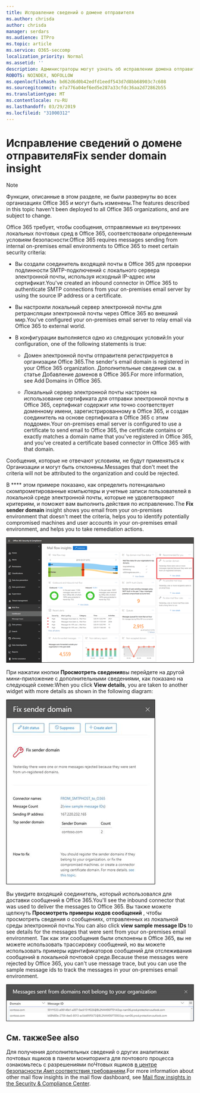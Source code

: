 ```yaml
---
title: Исправление сведений о домене отправителя
ms.author: chrisda
author: chrisda
manager: serdars
ms.audience: ITPro
ms.topic: article
ms.service: O365-seccomp
localization_priority: Normal
ms.assetid: ''
description: Администраторы могут узнать об исправлении домена отправителя в панели мониторинга почтовых ящиков в центре безопасности _Амп_ соответствия требованиям.
ROBOTS: NOINDEX, NOFOLLOW
ms.openlocfilehash: bd62d6d0b42edfd1eedf543d7d8bb68903c7c608
ms.sourcegitcommit: e7a776a04ef6ed5e287a33cfdc36aa2d72862b55
ms.translationtype: MT
ms.contentlocale: ru-RU
ms.lasthandoff: 03/29/2019
ms.locfileid: "31000312"
---
```

# <a name="fix-sender-domain-insight"></a><span data-ttu-id="9b888-103">Исправление сведений о домене отправителя</span><span class="sxs-lookup"><span data-stu-id="9b888-103">Fix sender domain insight</span></span>

> [!NOTE]
> <span data-ttu-id="9b888-104">Функции, описанные в этом разделе, не были развернуты во всех организациях Office 365 и могут быть изменены.</span><span class="sxs-lookup"><span data-stu-id="9b888-104">The features described in this topic haven't been deployed to all Office 365 organizations, and are subject to change.</span></span>

<span data-ttu-id="9b888-105">Office 365 требует, чтобы сообщения, отправляемые из внутренних локальных почтовых сред в Office 365, соответствовали определенным условиям безопасности:</span><span class="sxs-lookup"><span data-stu-id="9b888-105">Office 365 requires messages sending from internal on-premises email environments to Office 365 to meet certain security criteria:</span></span>

- <span data-ttu-id="9b888-106">Вы создали соединитель входящей почты в Office 365 для проверки подлинности SMTP-подключений с локального сервера электронной почты, используя исходный IP-адрес или сертификат.</span><span class="sxs-lookup"><span data-stu-id="9b888-106">You've created an inbound connector in Office 365 to authenticate SMTP connections from your on-premises email server by using the source IP address or a certificate.</span></span>

- <span data-ttu-id="9b888-107">Вы настроили локальный сервер электронной почты для ретрансляции электронной почты через Office 365 во внешний мир.</span><span class="sxs-lookup"><span data-stu-id="9b888-107">You've configured your on-premises email server to relay email via Office 365 to external world.</span></span>

- <span data-ttu-id="9b888-108">В конфигурации выполняется одно из следующих условий:</span><span class="sxs-lookup"><span data-stu-id="9b888-108">In your configuration, one of the following statements is true:</span></span>

  - <span data-ttu-id="9b888-109">Домен электронной почты отправителя регистрируется в организации Office 365.</span><span class="sxs-lookup"><span data-stu-id="9b888-109">The sender's email domain is registered in your Office 365 organization.</span></span> <span data-ttu-id="9b888-110">Дополнительные сведения см. в статье Добавление доменов в Office 365.</span><span class="sxs-lookup"><span data-stu-id="9b888-110">For more information, see Add Domains in Office 365.</span></span>

  - <span data-ttu-id="9b888-111">Локальный сервер электронной почты настроен на использование сертификата для отправки электронной почты в Office 365, сертификат содержит или точно соответствует доменному имени, зарегистрированному в Office 365, и создан соединитель на основе сертификата в Office 365 с этим поддомен.</span><span class="sxs-lookup"><span data-stu-id="9b888-111">Your on-premises email server is configured to use a certificate to send email to Office 365, the certificate contains or exactly matches a domain name that you've registered in Office 365, and you've created a certificate based connector in Office 365 with that domain.</span></span> 

<span data-ttu-id="9b888-112">Сообщения, которые не отвечают условиям, не будут применяться к Организации и могут быть отклонены.</span><span class="sxs-lookup"><span data-stu-id="9b888-112">Messages that don't meet the criteria will not be attributed to the organization and could be rejected.</span></span>

<span data-ttu-id="9b888-113">В \*\*\*\* этом примере показано, как определить потенциально скомпрометированные компьютеры и учетные записи пользователей в локальной среде электронной почты, которые не удовлетворяют критериям, и поможет вам выполнить действия по исправлению.</span><span class="sxs-lookup"><span data-stu-id="9b888-113">The **Fix sender domain** insight shows you email from your on-premises environment that doesn't meet the criteria, helps you to identify potentially compromised machines and user accounts in your on-premises email environment, and helps you to take remediation actions.</span></span>

![Исправление домена отправителя в информационной панели почтового процесса в центре безопасности _Амп_ соответствие требованиям](media/sender-domain-insight-selected.png)

<span data-ttu-id="9b888-115">При нажатии кнопки **Просмотреть сведения**вы перейдете на другой мини-приложение с дополнительными сведениями, как показано на следующей схеме:</span><span class="sxs-lookup"><span data-stu-id="9b888-115">When you click **View details**, you are taken to another widget with more details as shown in the following diagram:</span></span>

![Мини-приложение "сведения" в разделе Fix sender Domain Insight](media/sender-domain-view-details.png)

<span data-ttu-id="9b888-117">Вы увидите входящий соединитель, который использовался для доставки сообщений в Office 365.</span><span class="sxs-lookup"><span data-stu-id="9b888-117">You'll see the inbound connector that was used to deliver the messages to Office 365.</span></span> <span data-ttu-id="9b888-118">Вы также можете щелкнуть **Просмотреть примеры кодов сообщений** , чтобы просмотреть сведения о сообщениях, отправленных из локальной среды электронной почты.</span><span class="sxs-lookup"><span data-stu-id="9b888-118">You can also click **view sample message IDs** to see details for the messages that were sent from your on-premises email environment.</span></span> <span data-ttu-id="9b888-119">Так как эти сообщения были отклонены в Office 365, вы не можете использовать трассировку сообщений, но вы можете использовать примеры идентификаторов сообщений для отслеживания сообщений в локальной почтовой среде.</span><span class="sxs-lookup"><span data-stu-id="9b888-119">Because these messages were rejected by Office 365, you can't use message trace, but you can use the sample message ids to track the messages in your on-premises email environment.</span></span>

![Просмотр образцов идентификаторов сообщений в исправлении домена отправителя](media/sender-domain-view-sample-message-ids.png)

## <a name="see-also"></a><span data-ttu-id="9b888-121">См. также</span><span class="sxs-lookup"><span data-stu-id="9b888-121">See also</span></span>

<span data-ttu-id="9b888-122">Для получения дополнительных сведений о других аналитиках почтовых ящиков в панели мониторинга для почтового процесса ознакомьтесь с разрешениями поЧтовых ящиков [в центре безопасности _Амп_ соответствия требованиям](mail-flow-insights-v2.md).</span><span class="sxs-lookup"><span data-stu-id="9b888-122">For more information about other mail flow insights in the mail flow dashboard, see [Mail flow insights in the Security & Compliance Center](mail-flow-insights-v2.md).</span></span>
